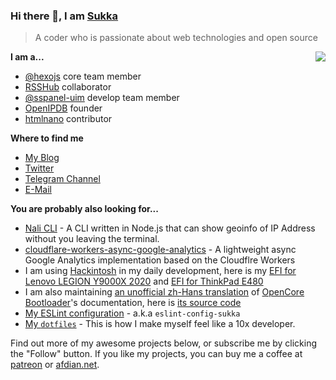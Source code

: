 ### Hi there 👋, I am [Sukka](https://skk.moe)

> A coder who is passionate about web technologies and open source

<img src="https://github-readme-stats.vercel.app/api?username=sukkaw&show_icons=true&hide_border=true&icon_color=586069&title_color=60696f&include_all_commits=true&hide_title=true" align="right">

**I am a...**

- [@hexojs](https://github.com/hexojs) core team member
- [RSSHub](https://github.com/hexojs) collaborator
- [@sspanel-uim](https://github.com/sspanel-uim) develop team member
- [OpenIPDB](https://github.com/OpenIPDB) founder
- [htmlnano](https://github.com/posthtml/htmlnano) contributor

**Where to find me**

- [My Blog](https://blog.skk.moe)
- [Twitter](https://twitter.com/isukkaw)
- [Telegram Channel](https://t.me/s/sukkachannel)
- [E-Mail](mailto:github_at_skk_dot_moe)

**You are probably also looking for...**

- [Nali CLI](https://github.com/SukkaW/nali-cli) - A CLI written in Node.js that can show geoinfo of IP Address without you leaving the terminal.
- [cloudflare-workers-async-google-analytics](https://github.com/SukkaW/cloudflare-workers-async-google-analytics) - A lightweight async Google Analytics implementation based on the Cloudflre Workers
- I am using [Hackintosh](https://en.wikipedia.org/wiki/Hackintosh) in my daily development, here is my [EFI for Lenovo LEGION Y9000X 2020](https://github.com/SukkaW/Lenovo-Y9000X-Hackintosh) and [EFI for ThinkPad E480](https://github.com/SukkaW/ThinkPad-E480-Hackintosh)
- I am also maintaining [an unofficial zh-Hans translation](https://oc.skk.moe) of [OpenCore Bootloader](https://github.com/acidanthera/OpenCorePkg)'s documentation, here is [its source code](https://github.com/SukkaW/OpenCore-Document-zh_Hans)
- [My ESLint configuration](https://github.com/SukkaW/eslint-config-sukka) - a.k.a `eslint-config-sukka`
- [My `dotfiles`](https://github.com/SukkaW/dotfiles) - This is how I make myself feel like a 10x developer.

Find out more of my awesome projects below, or subscribe me by clicking the "Follow" button. If you like my projects, you can buy me a coffee at [patreon](https://www.patreon.com/sukkaw) or [afdian.net](https://afdian.net/@sukka).
